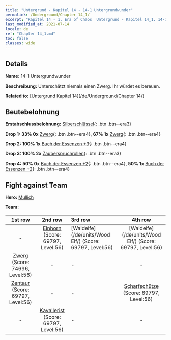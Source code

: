 ```yaml
---
title: "Untergrund - Kapitel 14 - 14-1 Untergrundwunder"
permalink: /Underground/Chapter 14_1/
excerpt: "Kapitel 14 - 1. Era of Chaos  Untergrund - Kapitel 14_1. 14-1 Untergrundwunder"
last_modified_at: 2021-07-14
locale: de
ref: "Chapter 14_1.md"
toc: false
classes: wide
---
```


## Details

 **Name:** 14-1 Untergrundwunder

 **Beschreibung:** Unterschätzt niemals einen Zwerg. Ihr würdet es bereuen.

 **Related to:** [Untergrund Kapitel 14](/de/Underground/Chapter 14/)

## Beutebelohnung

 **Erstabschlussbelohnung:** [Silberschlüssel](/ItemsDE/con_693/){: .btn .btn--era3}

 **Drop 1:** **33% 0x** [Zwerg](/ItemsDE/unt_200/){: .btn .btn--era4}, **67% 1x** [Zwerg](/ItemsDE/unt_200/){: .btn .btn--era4}

 **Drop 2:** **100% 1x** [Buch der Essenzen +3](/ItemsDE/mat_60/){: .btn .btn--era4}

 **Drop 3:** **100% 2x** [Zauberspruchrollen](/ItemsDE/con_694/){: .btn .btn--era3}

 **Drop 4:** **50% 0x** [Buch der Essenzen +2](/ItemsDE/mat_53/){: .btn .btn--era4}, **50% 1x** [Buch der Essenzen +2](/ItemsDE/mat_53/){: .btn .btn--era4}


## Fight against Team
 **Hero:** [Mullich](/de/heroes/Mullich/)

 **Team:**


  | 1st row | 2nd row | 3rd row | 4th row |
  |:----:|:----:|:----|:----:|
  | - | [Einhorn](/de/units/Unicorn/) (Score: 69797, Level:56)  | [Waldelfe](/de/units/Wood Elf/) (Score: 69797, Level:56)  | [Waldelfe](/de/units/Wood Elf/) (Score: 69797, Level:56)  |
  | [Zwerg](/de/units/Dwarf/) (Score: 74696, Level:56)  | - | - | - |
  | [Zentaur](/de/units/Centaur/) (Score: 69797, Level:56)  | - | - | [Scharfschütze](/de/units/Marksman/) (Score: 69797, Level:56)  |
  | - | [Kavallerist](/de/units/Cavalier/) (Score: 69797, Level:56)  | - | - |


